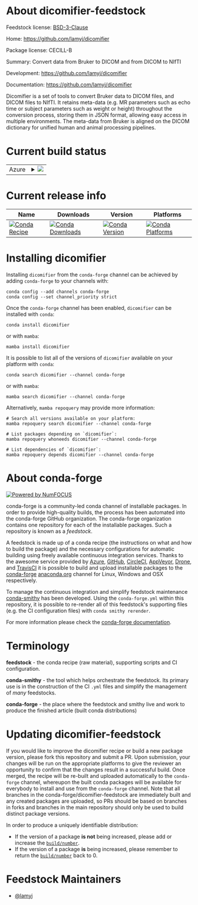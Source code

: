 About dicomifier-feedstock
==========================

Feedstock license: [BSD-3-Clause](https://github.com/conda-forge/dicomifier-feedstock/blob/main/LICENSE.txt)

Home: https://github.com/lamyj/dicomifier

Package license: CECILL-B

Summary: Convert data from Bruker to DICOM and from DICOM to NIfTI

Development: https://github.com/lamyj/dicomifier

Documentation: https://github.com/lamyj/dicomifier

Dicomifier is a set of tools to convert Bruker data to DICOM files, and
DICOM files to NIfTI. It retains meta-data (e.g. MR parameters such as echo
time or subject parameters such as weight or height) throughout the
conversion process, storing them in JSON format, allowing easy access in
multiple environments. The meta-data from Bruker is aligned on the DICOM
dictionary for unified human and animal processing pipelines.


Current build status
====================


<table>
    
  <tr>
    <td>Azure</td>
    <td>
      <details>
        <summary>
          <a href="https://dev.azure.com/conda-forge/feedstock-builds/_build/latest?definitionId=9338&branchName=main">
            <img src="https://dev.azure.com/conda-forge/feedstock-builds/_apis/build/status/dicomifier-feedstock?branchName=main">
          </a>
        </summary>
        <table>
          <thead><tr><th>Variant</th><th>Status</th></tr></thead>
          <tbody><tr>
              <td>linux_64_numpy1.22python3.10.____cpython</td>
              <td>
                <a href="https://dev.azure.com/conda-forge/feedstock-builds/_build/latest?definitionId=9338&branchName=main">
                  <img src="https://dev.azure.com/conda-forge/feedstock-builds/_apis/build/status/dicomifier-feedstock?branchName=main&jobName=linux&configuration=linux%20linux_64_numpy1.22python3.10.____cpython" alt="variant">
                </a>
              </td>
            </tr><tr>
              <td>linux_64_numpy1.22python3.8.____cpython</td>
              <td>
                <a href="https://dev.azure.com/conda-forge/feedstock-builds/_build/latest?definitionId=9338&branchName=main">
                  <img src="https://dev.azure.com/conda-forge/feedstock-builds/_apis/build/status/dicomifier-feedstock?branchName=main&jobName=linux&configuration=linux%20linux_64_numpy1.22python3.8.____cpython" alt="variant">
                </a>
              </td>
            </tr><tr>
              <td>linux_64_numpy1.22python3.9.____cpython</td>
              <td>
                <a href="https://dev.azure.com/conda-forge/feedstock-builds/_build/latest?definitionId=9338&branchName=main">
                  <img src="https://dev.azure.com/conda-forge/feedstock-builds/_apis/build/status/dicomifier-feedstock?branchName=main&jobName=linux&configuration=linux%20linux_64_numpy1.22python3.9.____cpython" alt="variant">
                </a>
              </td>
            </tr><tr>
              <td>linux_64_numpy1.23python3.11.____cpython</td>
              <td>
                <a href="https://dev.azure.com/conda-forge/feedstock-builds/_build/latest?definitionId=9338&branchName=main">
                  <img src="https://dev.azure.com/conda-forge/feedstock-builds/_apis/build/status/dicomifier-feedstock?branchName=main&jobName=linux&configuration=linux%20linux_64_numpy1.23python3.11.____cpython" alt="variant">
                </a>
              </td>
            </tr><tr>
              <td>linux_64_numpy1.26python3.12.____cpython</td>
              <td>
                <a href="https://dev.azure.com/conda-forge/feedstock-builds/_build/latest?definitionId=9338&branchName=main">
                  <img src="https://dev.azure.com/conda-forge/feedstock-builds/_apis/build/status/dicomifier-feedstock?branchName=main&jobName=linux&configuration=linux%20linux_64_numpy1.26python3.12.____cpython" alt="variant">
              </td>
            </tr><tr>
              <td>osx_64_numpy1.22python3.10.____cpython</td>
              <td>
                <a href="https://dev.azure.com/conda-forge/feedstock-builds/_build/latest?definitionId=9338&branchName=main">
                  <img src="https://dev.azure.com/conda-forge/feedstock-builds/_apis/build/status/dicomifier-feedstock?branchName=main&jobName=osx&configuration=osx%20osx_64_numpy1.22python3.10.____cpython" alt="variant">
                </a>
              </td>
            </tr><tr>
              <td>osx_64_numpy1.22python3.8.____cpython</td>
              <td>
                <a href="https://dev.azure.com/conda-forge/feedstock-builds/_build/latest?definitionId=9338&branchName=main">
                  <img src="https://dev.azure.com/conda-forge/feedstock-builds/_apis/build/status/dicomifier-feedstock?branchName=main&jobName=osx&configuration=osx%20osx_64_numpy1.22python3.8.____cpython" alt="variant">
                </a>
              </td>
            </tr><tr>
              <td>osx_64_numpy1.22python3.9.____cpython</td>
              <td>
                <a href="https://dev.azure.com/conda-forge/feedstock-builds/_build/latest?definitionId=9338&branchName=main">
                  <img src="https://dev.azure.com/conda-forge/feedstock-builds/_apis/build/status/dicomifier-feedstock?branchName=main&jobName=osx&configuration=osx%20osx_64_numpy1.22python3.9.____cpython" alt="variant">
                </a>
              </td>
            </tr><tr>
              <td>osx_64_numpy1.23python3.11.____cpython</td>
              <td>
                <a href="https://dev.azure.com/conda-forge/feedstock-builds/_build/latest?definitionId=9338&branchName=main">
                  <img src="https://dev.azure.com/conda-forge/feedstock-builds/_apis/build/status/dicomifier-feedstock?branchName=main&jobName=osx&configuration=osx%20osx_64_numpy1.23python3.11.____cpython" alt="variant">
                </a>
              </td>
            </tr>
          </tbody>
        </table>
      </details>
    </td>
  </tr>
</table>

Current release info
====================

| Name | Downloads | Version | Platforms |
| --- | --- | --- | --- |
| [![Conda Recipe](https://img.shields.io/badge/recipe-dicomifier-green.svg)](https://anaconda.org/conda-forge/dicomifier) | [![Conda Downloads](https://img.shields.io/conda/dn/conda-forge/dicomifier.svg)](https://anaconda.org/conda-forge/dicomifier) | [![Conda Version](https://img.shields.io/conda/vn/conda-forge/dicomifier.svg)](https://anaconda.org/conda-forge/dicomifier) | [![Conda Platforms](https://img.shields.io/conda/pn/conda-forge/dicomifier.svg)](https://anaconda.org/conda-forge/dicomifier) |

Installing dicomifier
=====================

Installing `dicomifier` from the `conda-forge` channel can be achieved by adding `conda-forge` to your channels with:

```
conda config --add channels conda-forge
conda config --set channel_priority strict
```

Once the `conda-forge` channel has been enabled, `dicomifier` can be installed with `conda`:

```
conda install dicomifier
```

or with `mamba`:

```
mamba install dicomifier
```

It is possible to list all of the versions of `dicomifier` available on your platform with `conda`:

```
conda search dicomifier --channel conda-forge
```

or with `mamba`:

```
mamba search dicomifier --channel conda-forge
```

Alternatively, `mamba repoquery` may provide more information:

```
# Search all versions available on your platform:
mamba repoquery search dicomifier --channel conda-forge

# List packages depending on `dicomifier`:
mamba repoquery whoneeds dicomifier --channel conda-forge

# List dependencies of `dicomifier`:
mamba repoquery depends dicomifier --channel conda-forge
```


About conda-forge
=================

[![Powered by
NumFOCUS](https://img.shields.io/badge/powered%20by-NumFOCUS-orange.svg?style=flat&colorA=E1523D&colorB=007D8A)](https://numfocus.org)

conda-forge is a community-led conda channel of installable packages.
In order to provide high-quality builds, the process has been automated into the
conda-forge GitHub organization. The conda-forge organization contains one repository
for each of the installable packages. Such a repository is known as a *feedstock*.

A feedstock is made up of a conda recipe (the instructions on what and how to build
the package) and the necessary configurations for automatic building using freely
available continuous integration services. Thanks to the awesome service provided by
[Azure](https://azure.microsoft.com/en-us/services/devops/), [GitHub](https://github.com/),
[CircleCI](https://circleci.com/), [AppVeyor](https://www.appveyor.com/),
[Drone](https://cloud.drone.io/welcome), and [TravisCI](https://travis-ci.com/)
it is possible to build and upload installable packages to the
[conda-forge](https://anaconda.org/conda-forge) [anaconda.org](https://anaconda.org/)
channel for Linux, Windows and OSX respectively.

To manage the continuous integration and simplify feedstock maintenance
[conda-smithy](https://github.com/conda-forge/conda-smithy) has been developed.
Using the ``conda-forge.yml`` within this repository, it is possible to re-render all of
this feedstock's supporting files (e.g. the CI configuration files) with ``conda smithy rerender``.

For more information please check the [conda-forge documentation](https://conda-forge.org/docs/).

Terminology
===========

**feedstock** - the conda recipe (raw material), supporting scripts and CI configuration.

**conda-smithy** - the tool which helps orchestrate the feedstock.
                   Its primary use is in the construction of the CI ``.yml`` files
                   and simplify the management of *many* feedstocks.

**conda-forge** - the place where the feedstock and smithy live and work to
                  produce the finished article (built conda distributions)


Updating dicomifier-feedstock
=============================

If you would like to improve the dicomifier recipe or build a new
package version, please fork this repository and submit a PR. Upon submission,
your changes will be run on the appropriate platforms to give the reviewer an
opportunity to confirm that the changes result in a successful build. Once
merged, the recipe will be re-built and uploaded automatically to the
`conda-forge` channel, whereupon the built conda packages will be available for
everybody to install and use from the `conda-forge` channel.
Note that all branches in the conda-forge/dicomifier-feedstock are
immediately built and any created packages are uploaded, so PRs should be based
on branches in forks and branches in the main repository should only be used to
build distinct package versions.

In order to produce a uniquely identifiable distribution:
 * If the version of a package **is not** being increased, please add or increase
   the [``build/number``](https://docs.conda.io/projects/conda-build/en/latest/resources/define-metadata.html#build-number-and-string).
 * If the version of a package **is** being increased, please remember to return
   the [``build/number``](https://docs.conda.io/projects/conda-build/en/latest/resources/define-metadata.html#build-number-and-string)
   back to 0.

Feedstock Maintainers
=====================

* [@lamyj](https://github.com/lamyj/)

